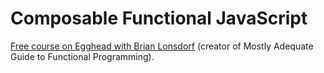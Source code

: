 # Composable Functional JavaScript

[Free course on Egghead with Brian Lonsdorf](https://egghead.io/lessons/javascript-linear-data-flow-with-container-style-types-box)
(creator of Mostly Adequate Guide to Functional Programming).



